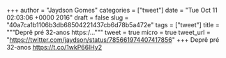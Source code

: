 
+++
author = "Jaydson Gomes"
categories = ["tweet"]
date = "Tue Oct 11 02:03:06 +0000 2016"
draft = false
slug = "40a7ca1b1106b3db68504221437cb6d78b5a472e"
tags = ["tweet"]
title = """Deprê pré 32-anos https:/..."""
tweet = true
micro = true
tweet_url = "https://twitter.com/jaydson/status/785661974407417856"
+++
Deprê pré 32-anos https://t.co/1wkP66lHy2
